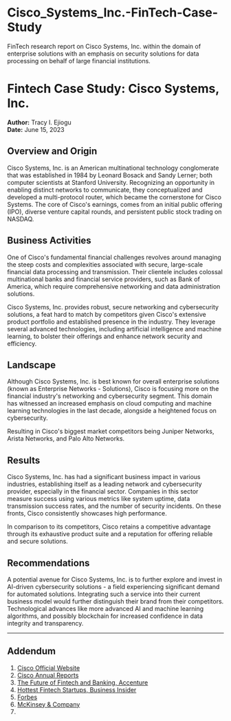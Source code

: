 # Cisco_Systems_Inc.-FinTech-Case-Study
FinTech research report on Cisco Systems, Inc. within the domain of enterprise solutions with an emphasis on security solutions for data processing on behalf of large financial institutions.

# Fintech Case Study: Cisco Systems, Inc.

**Author:** Tracy I. Ejiogu  
**Date:** June 15, 2023 

## Overview and Origin

Cisco Systems, Inc. is an American multinational technology conglomerate that was established in 1984 by Leonard Bosack and Sandy Lerner; both computer scientists at Stanford University. Recognizing an opportunity in enabling distinct networks to communicate, they conceptualized and developed a multi-protocol router, which became the cornerstone for Cisco Systems. The core of Cisco's earnings, comes from an initial public offering (IPO), diverse venture capital rounds, and persistent public stock trading on NASDAQ.

## Business Activities

One of Cisco's fundamental financial challenges revolves around managing the steep costs and complexities associated with secure, large-scale financial data processing and transmission. Their clientele includes colossal multinational banks and financial service providers, such as Bank of America, which require comprehensive networking and data administration solutions.

Cisco Systems, Inc. provides robust, secure networking and cybersecurity solutions, a feat hard to match by competitors given Cisco's extensive product portfolio and established presence in the industry. They leverage several advanced technologies, including artificial intelligence and machine learning, to bolster their offerings and enhance network security and efficiency.

## Landscape

Although Cisco Systems, Inc. is best known for overall enterprise  solutions (known as Enterprise Networks - Solutions), Cisco is focusing more on the financial industry's networking and cybersecurity segment. This domain has witnessed an increased emphasis on cloud computing and machine learning technologies in the last decade, alongside a heightened focus on cybersecurity.

Resulting in Cisco's biggest market competitors being Juniper Networks, Arista Networks, and Palo Alto Networks.

## Results

Cisco Systems, Inc. has had a significant business impact in various industries, establishing itself as a leading network and cybersecurity provider, especially in the financial sector. Companies in this sector measure success using various metrics like system uptime, data transmission success rates, and the number of security incidents. On these fronts, Cisco consistently showcases high performance.

In comparison to its competitors, Cisco retains a competitive advantage through its exhaustive product suite and a reputation for offering reliable and secure solutions.

## Recommendations

A potential avenue for Cisco Systems, Inc. is to further explore and invest in AI-driven cybersecurity solutions - a field experiencing significant demand for automated solutions. Integrating such a service into their current business model would further distinguish their brand from their competitors. Technological advances like more advanced AI and machine learning algorithms, and possibly blockchain for increased confidence in data integrity and transparency.


---

## Addendum

1. [Cisco Official Website](https://www.cisco.com/)
2. [Cisco Annual Reports](https://investor.cisco.com/)
3. [The Future of Fintech and Banking, Accenture](https://www.accenture.com/)
4. [Hottest Fintech Startups, Business Insider](https://www.businessinsider.com/)
5. [Forbes](https://www.forbes.com/)
6. [McKinsey & Company](https://www.mckinsey.com/)
7. 
